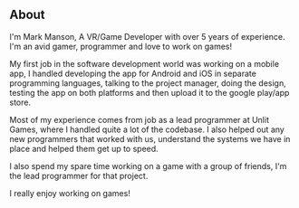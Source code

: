 ## About

I'm Mark Manson, A VR/Game Developer with over 5 years of experience. I'm an avid gamer, programmer and love to work on games!

My first job in the software development world was working on a mobile app, I handled developing the app for Android and iOS in separate programming languages, talking to the project manager, doing the design, testing the app on both platforms and then upload it to the google play/app store. 

Most of my experience comes from job as a lead programmer at Unlit Games, where I handled quite a lot of the codebase. I also helped out any new programmers that worked with us, understand the systems we have in place and helped them get up to speed.

I also spend my spare time working on a game with a group of friends, I'm the lead programmer for that project.

I really enjoy working on games!